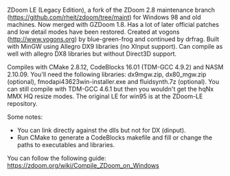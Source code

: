  ZDoom LE (Legacy Edition), a fork of the ZDoom 2.8 maintenance branch (https://github.com/rheit/zdoom/tree/maint)
for Windows 98 and old machines. Now merged with GZDoom 1.8.
 Has a lot of later official patches and low detail modes have been restored.
 Created at vogons (http://www.vogons.org) by blue-green-frog and continued by drfrag.
 Built with MinGW using Allegro DX9 libraries (no XInput support). Can compile as well with allegro DX8 libraries
 but without Direct3D support.

 Compiles with CMake 2.8.12, CodeBlocks 16.01 (TDM-GCC 4.9.2) and NASM 2.10.09. You'll need the following libraries:
dx9mgw.zip, dx80_mgw.zip (optional), fmodapi43623win-installer.exe and fluidsynth.7z (optional).
 You can still compile with TDM-GCC 4.6.1 but then you wouldn't get the hqNx MMX HQ resize modes.
 The original LE for win95 is at the ZDoom-LE repository.
 
 Some notes:
 - You can link directly against the dlls but not for DX (dinput).
 - Run CMake to generate a CodeBlocks makefile and fill or change the paths to executables and libraries.
 
 You can follow the following guide:
 https://zdoom.org/wiki/Compile_ZDoom_on_Windows
 